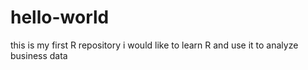 # hello-world
this is my first R repository
i would like to learn R and use it to analyze business data
